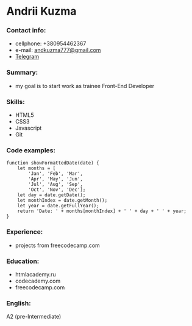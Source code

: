 # Andrii Kuzma

### Contact info:
  * cellphone: +380954462367
  * e-mail: andkuzma777@gmail.com
  * [Telegram](http://https//t.me/andkuzma)

### Summary:
  * my goal is to start work as trainee Front-End Developer

### Skills:
  * HTML5
  * CSS3
  * Javascript
  * Git

### Code examples:
```
function showFormattedDate(date) {
    let months = [
        'Jan', 'Feb', 'Mar',
        'Apr', 'May', 'Jun',
        'Jul', 'Aug', 'Sep',
        'Oct', 'Nov', 'Dec'];
    let day = date.getDate();
    let monthIndex = date.getMonth();
    let year = date.getFullYear();
    return 'Date: ' + months[monthIndex] + ' ' + day + ' ' + year;
}
```

### Experience:

  * projects from freecodecamp.com

### Education:

  * htmlacademy.ru
  * codecademy.com
  * freecodecamp.com

### English:
A2 (pre-Intermediate)
